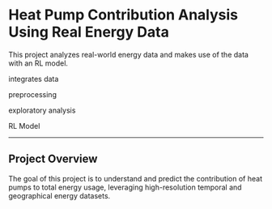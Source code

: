 # Heat Pump Contribution Analysis Using Real Energy Data

This project analyzes real-world energy data and makes use of the data with an RL model.

integrates data 

preprocessing

exploratory analysis

RL Model

---

## Project Overview

The goal of this project is to understand and predict the contribution of heat pumps to total energy usage, leveraging high-resolution temporal and geographical energy datasets.